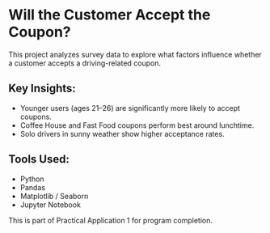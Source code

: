 # Will the Customer Accept the Coupon?

This project analyzes survey data to explore what factors influence whether a customer accepts a driving-related coupon. 

## Key Insights:
- Younger users (ages 21–26) are significantly more likely to accept coupons.
- Coffee House and Fast Food coupons perform best around lunchtime.
- Solo drivers in sunny weather show higher acceptance rates.

## Tools Used:
- Python
- Pandas
- Matplotlib / Seaborn
- Jupyter Notebook

This is part of Practical Application 1 for program completion.

